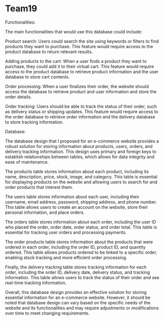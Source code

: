 # Team19
Functionalities:

The main functionalities that would use this database could include:

Product search: Users could search the site using keywords or filters to find products they want to purchase. This feature would require access to the product database to return relevant results.

Adding products to the cart: When a user finds a product they want to purchase, they could add it to their virtual cart. This feature would require access to the product database to retrieve product information and the user database to store cart contents.

Order processing: When a user finalizes their order, the website should access the database to retrieve product and user information and store the order details.

Order tracking: Users should be able to track the status of their order, such as delivery status or shipping updates. This feature would require access to the order database to retrieve order information and the delivery database to store tracking information.

Database:

The database design that I proposed for an e-commerce website provides a robust solution for storing information about products, users, orders, and delivery tracking information. This design uses primary and foreign keys to establish relationships between tables, which allows for data integrity and ease of maintenance.

The products table stores information about each product, including its name, description, price, stock, image, and category. This table is essential for displaying products on the website and allowing users to search for and order products that interest them.

The users table stores information about each user, including their username, email address, password, shipping address, and phone number. This table allows users to create an account on the website, store their personal information, and place orders.

The orders table stores information about each order, including the user ID who placed the order, order date, order status, and order total. This table is essential for tracking user orders and processing payments.

The order products table stores information about the products that were ordered in each order, including the order ID, product ID, and quantity ordered. This table allows products ordered to be linked to a specific order, enabling stock tracking and more efficient order processing.

Finally, the delivery tracking table stores tracking information for each order, including the order ID, delivery date, delivery status, and tracking information. This table allows users to track the status of their order and see real-time tracking information.

Overall, this database design provides an effective solution for storing essential information for an e-commerce website. However, it should be noted that database design can vary based on the specific needs of the website and its functionalities and may require adjustments or modifications over time to meet changing requirements.
